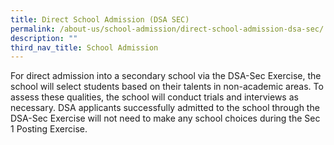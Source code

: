 ```yaml
---
title: Direct School Admission (DSA SEC)
permalink: /about-us/school-admission/direct-school-admission-dsa-sec/
description: ""
third_nav_title: School Admission
---
```


For direct admission into a secondary school via the DSA-Sec Exercise, the school will select students based on their talents in non-academic areas. To assess these qualities, the school will conduct trials and interviews as necessary. DSA applicants successfully admitted to the school through the DSA-Sec Exercise will not need to make any school choices during the Sec 1 Posting Exercise.